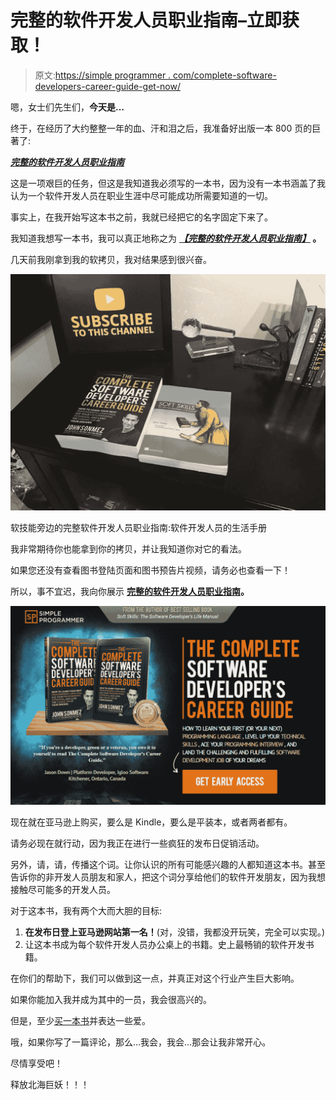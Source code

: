 # 完整的软件开发人员职业指南–立即获取！

> 原文:[https://simple programmer . com/complete-software-developers-career-guide-get-now/](https://simpleprogrammer.com/complete-software-developers-career-guide-get-now/)

嗯，女士们先生们，**今天是…**

终于，在经历了大约整整一年的血、汗和泪之后，我准备好出版一本 800 页的巨著了:

[***完整的软件开发人员职业指南***](https://simpleprogrammer.com/products/careerguide)

这是一项艰巨的任务，但这是我知道我必须写的一本书，因为没有一本书涵盖了我认为一个软件开发人员在职业生涯中尽可能成功所需要知道的一切。

事实上，在我开始写这本书之前，我就已经把它的名字固定下来了。

我知道我想写一本书，我可以真正地称之为 ***[【完整的软件开发人员职业指南】](https://simpleprogrammer.com/products/careerguide)* 。**

几天前我刚拿到我的软拷贝，我对结果感到很兴奋。

 ![The Complete Software Developer's Career Guide](img/24ccd8d564e30721025ec77b5c8e850e.png) 

软技能旁边的完整软件开发人员职业指南:软件开发人员的生活手册

我非常期待你也能拿到你的拷贝，并让我知道你对它的看法。

如果您还没有查看图书登陆页面和图书预告片视频，请务必也查看一下！

所以，事不宜迟，我向你展示 **[完整的软件开发人员职业指南](https://simpleprogrammer.com/products/careerguide)。**



![](img/fa6137b3340dd167dfc4634538586956.png)



现在就在亚马逊上购买，要么是 Kindle，要么是平装本，或者两者都有。

请务必现在就行动，因为我正在进行一些疯狂的发布日促销活动。

另外，请，请，传播这个词。让你认识的所有可能感兴趣的人都知道这本书。甚至告诉你的非开发人员朋友和家人，把这个词分享给他们的软件开发朋友，因为我想接触尽可能多的开发人员。

对于这本书，我有两个大而大胆的目标:

1.  **在发布日登上亚马逊网站第一名！**(对，没错，我都没开玩笑，完全可以实现。)
2.  让这本书成为每个软件开发人员办公桌上的书籍。史上最畅销的软件开发书籍。

在你们的帮助下，我们可以做到这一点，并真正对这个行业产生巨大影响。

如果你能加入我并成为其中的一员，我会很高兴的。

但是，至少[买一本书](https://simpleprogrammer.com/products/careerguide)并表达一些爱。

哦，如果你写了一篇评论，那么…我会，我会…那会让我非常开心。

尽情享受吧！

释放北海巨妖！！！